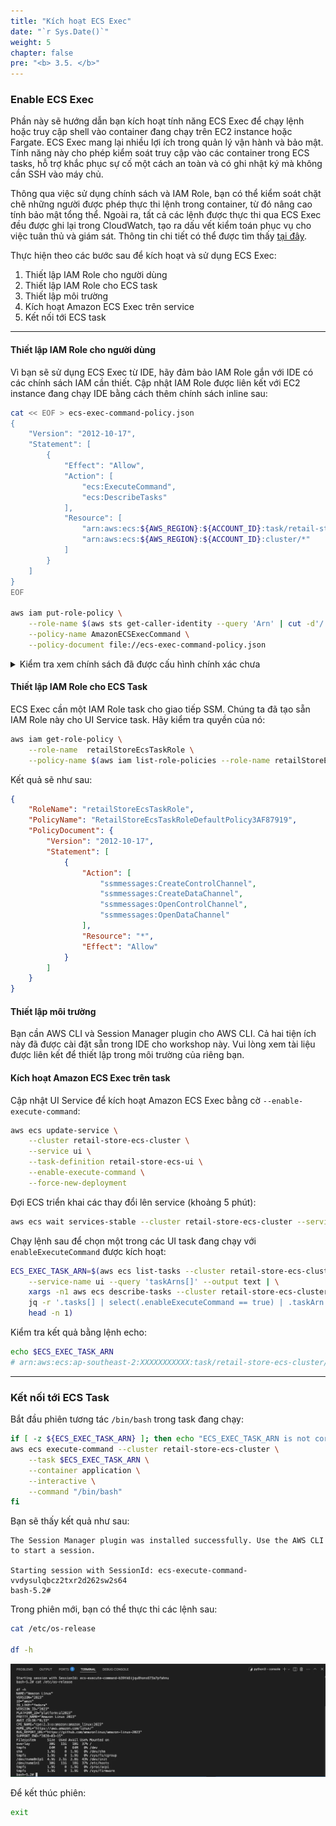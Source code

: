 ```yaml
---
title: "Kích hoạt ECS Exec"
date: "`r Sys.Date()`"
weight: 5
chapter: false
pre: "<b> 3.5. </b>"
---
```


### Enable ECS Exec

Phần này sẽ hướng dẫn bạn kích hoạt tính năng ECS Exec để chạy lệnh hoặc truy cập shell vào container đang chạy trên EC2 instance hoặc Fargate. ECS Exec mang lại nhiều lợi ích trong quản lý vận hành và bảo mật. Tính năng này cho phép kiểm soát truy cập vào các container trong ECS tasks, hỗ trợ khắc phục sự cố một cách an toàn và có ghi nhật ký mà không cần SSH vào máy chủ.

Thông qua việc sử dụng chính sách và IAM Role, bạn có thể kiểm soát chặt chẽ những người được phép thực thi lệnh trong container, từ đó nâng cao tính bảo mật tổng thể. Ngoài ra, tất cả các lệnh được thực thi qua ECS Exec đều được ghi lại trong CloudWatch, tạo ra dấu vết kiểm toán phục vụ cho việc tuân thủ và giám sát. Thông tin chi tiết có thể được tìm thấy [tại đây](https://docs.aws.amazon.com/AmazonECS/latest/developerguide/ecs-exec.html).

Thực hiện theo các bước sau để kích hoạt và sử dụng ECS Exec:

1. Thiết lập IAM Role cho người dùng
2. Thiết lập IAM Role cho ECS task
3. Thiết lập môi trường
4. Kích hoạt Amazon ECS Exec trên service
5. Kết nối tới ECS task

---
#### Thiết lập IAM Role cho người dùng

Vì bạn sẽ sử dụng ECS Exec từ IDE, hãy đảm bảo IAM Role gắn với IDE có các chính sách IAM cần thiết. Cập nhật IAM Role được liên kết với EC2 instance đang chạy IDE bằng cách thêm chính sách inline sau:

```bash
cat << EOF > ecs-exec-command-policy.json
{
    "Version": "2012-10-17", 
    "Statement": [
        {
            "Effect": "Allow",
            "Action": [
                "ecs:ExecuteCommand",
                "ecs:DescribeTasks"
            ],
            "Resource": [
                "arn:aws:ecs:${AWS_REGION}:${ACCOUNT_ID}:task/retail-store-ecs-cluster/*",
                "arn:aws:ecs:${AWS_REGION}:${ACCOUNT_ID}:cluster/*"
            ]
        }
    ]
}
EOF

aws iam put-role-policy \
    --role-name $(aws sts get-caller-identity --query 'Arn' | cut -d'/' -f2) \
    --policy-name AmazonECSExecCommand \
    --policy-document file://ecs-exec-command-policy.json
```

<details>
<summary>Kiểm tra xem chính sách đã được cấu hình chính xác chưa</summary>
Trong bài thực hành này, bạn chỉ thêm chính sách IAM cơ bản nhất. Có thể cần thêm các chính sách IAM khác để sử dụng các tính năng ECS Exec như CloudWatch logs.
</details>

#### Thiết lập IAM Role cho ECS Task

ECS Exec cần một IAM Role task cho giao tiếp SSM. Chúng ta đã tạo sẵn IAM Role này cho UI Service task. Hãy kiểm tra quyền của nó:

```bash
aws iam get-role-policy \
    --role-name  retailStoreEcsTaskRole \
    --policy-name $(aws iam list-role-policies --role-name retailStoreEcsTaskRole --query 'PolicyNames[0]' --output text)
```

Kết quả sẽ như sau:

```json
{
    "RoleName": "retailStoreEcsTaskRole",
    "PolicyName": "RetailStoreEcsTaskRoleDefaultPolicy3AF87919",
    "PolicyDocument": {
        "Version": "2012-10-17",
        "Statement": [
            {
                "Action": [
                    "ssmmessages:CreateControlChannel",
                    "ssmmessages:CreateDataChannel", 
                    "ssmmessages:OpenControlChannel",
                    "ssmmessages:OpenDataChannel"
                ],
                "Resource": "*",
                "Effect": "Allow"
            }
        ]
    }
}
```

#### Thiết lập môi trường

Bạn cần AWS CLI và Session Manager plugin cho AWS CLI. Cả hai tiện ích này đã được cài đặt sẵn trong IDE cho workshop này. Vui lòng xem tài liệu được liên kết để thiết lập trong môi trường của riêng bạn.

#### Kích hoạt Amazon ECS Exec trên task

Cập nhật UI Service để kích hoạt Amazon ECS Exec bằng cờ `--enable-execute-command`:

```bash
aws ecs update-service \
    --cluster retail-store-ecs-cluster \
    --service ui \
    --task-definition retail-store-ecs-ui \
    --enable-execute-command \
    --force-new-deployment
```

Đợi ECS triển khai các thay đổi lên service (khoảng 5 phút):

```bash
aws ecs wait services-stable --cluster retail-store-ecs-cluster --services ui
```

Chạy lệnh sau để chọn một trong các UI task đang chạy với `enableExecuteCommand` được kích hoạt:

```bash
ECS_EXEC_TASK_ARN=$(aws ecs list-tasks --cluster retail-store-ecs-cluster \
    --service-name ui --query 'taskArns[]' --output text | \
    xargs -n1 aws ecs describe-tasks --cluster retail-store-ecs-cluster --tasks | \
    jq -r '.tasks[] | select(.enableExecuteCommand == true) | .taskArn' | \
    head -n 1)
```

Kiểm tra kết quả bằng lệnh echo:

```bash
echo $ECS_EXEC_TASK_ARN
# arn:aws:ecs:ap-southeast-2:XXXXXXXXXXX:task/retail-store-ecs-cluster/0a2039141c054846b4dfc7983e49f64a
```

---
### Kết nối tới ECS Task

Bắt đầu phiên tương tác `/bin/bash` trong task đang chạy:

```bash
if [ -z ${ECS_EXEC_TASK_ARN} ]; then echo "ECS_EXEC_TASK_ARN is not correctly configured!"; else
aws ecs execute-command --cluster retail-store-ecs-cluster \
    --task $ECS_EXEC_TASK_ARN \
    --container application \
    --interactive \
    --command "/bin/bash"
fi
```

Bạn sẽ thấy kết quả như sau:

```
The Session Manager plugin was installed successfully. Use the AWS CLI to start a session.

Starting session with SessionId: ecs-execute-command-vvdysulqbcz2txr2d262sw2s64
bash-5.2#
```

Trong phiên mới, bạn có thể thực thi các lệnh sau:

```bash
cat /etc/os-release

df -h
```

![alt text](image-1.png)

Để kết thúc phiên:

```bash
exit
```